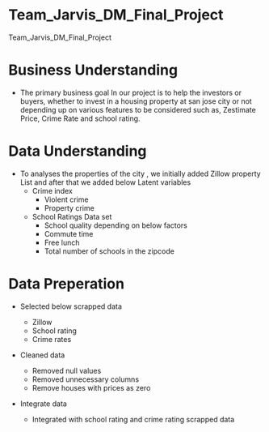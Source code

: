 # Team_Jarvis_DM_Final_Project
Team_Jarvis_DM_Final_Project


# Business Understanding
* The primary business goal In our project is to help the investors or buyers, whether to invest in a housing property at san jose city or not depending up on various features to be considered such as, Zestimate Price, Crime Rate and school rating.

# Data Understanding
* To analyses the properties of the city , we initially added Zillow property List and after that we added below Latent variables
  * Crime index
    * Violent crime
    * Property crime 
  * School Ratings Data set
    * School quality depending on below factors
    * Commute time
    * Free lunch
    * Total number of schools in the zipcode

# Data Preperation
* Selected below scrapped data
  * Zillow 
  * School rating 
  * Crime rates

* Cleaned data
  * Removed null values
  * Removed unnecessary columns
  * Remove houses with prices as zero

* Integrate data	
  * Integrated with school rating and crime rating scrapped data



